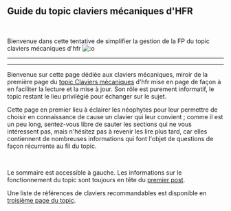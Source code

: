 ## Guide du topic claviers mécaniques d'HFR

&nbsp;

Bienvenue dans cette tentative de simplifier la gestion de la FP du topic claviers mécaniques d'hfr ![:o](https://forum-images.hardware.fr/icones/redface.gif)

---
---

Bienvenue sur cette page dédiée aux claviers mécaniques, miroir de la première page du [topic Claviers mécaniques](https://forum.hardware.fr/hfr/HardwarePeripheriques/Clavier-Souris/unique-claviers-mecaniques-sujet_6902_1.htm) d'hfr mise en page de façon à en faciliter la lecture et la mise à jour. Son rôle est purement informatif, le topic restant le lieu privilégié pour échanger sur le sujet.

Cette page en premier lieu à éclairer les néophytes pour leur permettre de choisir en connaissance de cause un clavier qui leur convient ; comme il est un peu long, sentez-vous libre de sauter les sections qui ne vous intéressent pas, mais n'hésitez pas à revenir les lire plus tard, car elles contiennent de nombreuses informations qui font l'objet de questions de façon récurrente au fil du topic.
 
&nbsp;

Le sommaire est accessible à gauche. Les informations sur le fonctionnement du topic sont toujours en tête du [premier post](https://forum.hardware.fr/hfr/HardwarePeripheriques/Clavier-Souris/unique-claviers-mecaniques-sujet_6902_1.htm).

Une liste de références de claviers recommandables est disponible en [troisième page du topic](https://forum.hardware.fr/hfr/HardwarePeripheriques/Clavier-Souris/unique-claviers-mecaniques-sujet_6902_1.htm#t71975).

<!--
{% include_relative sommaire.html %}
-->
